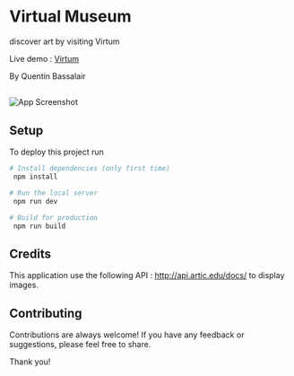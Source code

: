 
# Virtual Museum 

discover art by visiting Virtum

Live demo : [Virtum](https://silly-klepon-0f5dff.netlify.app/)

By Quentin Bassalair


## 

![App Screenshot](https://github.com/Neudo/Virtum_r3f/assets/78046919/3ca75a10-b832-48e2-8124-995cb20431e7)



## Setup

To deploy this project run

```bash
# Install dependencies (only first time)
 npm install

# Run the local server
 npm run dev

# Build for production
 npm run build
```


## Credits

This application use the following API : http://api.artic.edu/docs/ to display images.


## Contributing

Contributions are always welcome!
If you have any feedback or suggestions, please feel free to share.

Thank you!

